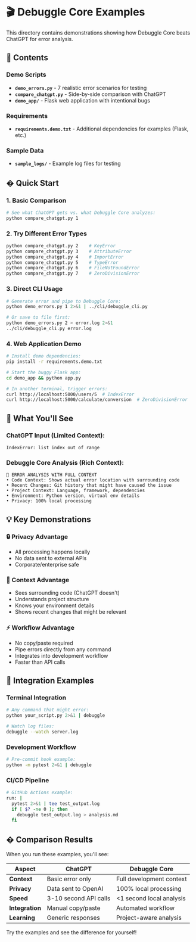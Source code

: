 # 🎬 **Debuggle Core Examples**

This directory contains demonstrations showing how Debuggle Core beats ChatGPT for error analysis.

## 📁 **Contents**

### **Demo Scripts**
- **`demo_errors.py`** - 7 realistic error scenarios for testing
- **`compare_chatgpt.py`** - Side-by-side comparison with ChatGPT
- **`demo_app/`** - Flask web application with intentional bugs

### **Requirements**
- **`requirements.demo.txt`** - Additional dependencies for examples (Flask, etc.)

### **Sample Data**
- **`sample_logs/`** - Example log files for testing

## � **Quick Start**

### **1. Basic Comparison**
```bash
# See what ChatGPT gets vs. what Debuggle Core analyzes:
python compare_chatgpt.py 1
```

### **2. Try Different Error Types**
```bash
python compare_chatgpt.py 2    # KeyError
python compare_chatgpt.py 3    # AttributeError  
python compare_chatgpt.py 4    # ImportError
python compare_chatgpt.py 5    # TypeError
python compare_chatgpt.py 6    # FileNotFoundError
python compare_chatgpt.py 7    # ZeroDivisionError
```

### **3. Direct CLI Usage**
```bash
# Generate error and pipe to Debuggle Core:
python demo_errors.py 1 2>&1 | ../cli/debuggle_cli.py

# Or save to file first:
python demo_errors.py 2 > error.log 2>&1
../cli/debuggle_cli.py error.log
```

### **4. Web Application Demo**
```bash
# Install demo dependencies:
pip install -r requirements.demo.txt

# Start the buggy Flask app:
cd demo_app && python app.py

# In another terminal, trigger errors:
curl http://localhost:5000/users/5  # IndexError
curl http://localhost:5000/calculate/conversion  # ZeroDivisionError
```

## 🎯 **What You'll See**

### **ChatGPT Input (Limited Context):**
```
IndexError: list index out of range
```

### **Debuggle Core Analysis (Rich Context):**
```
🚨 ERROR ANALYSIS WITH FULL CONTEXT
• Code Context: Shows actual error location with surrounding code
• Recent Changes: Git history that might have caused the issue  
• Project Context: Language, framework, dependencies
• Environment: Python version, virtual env details
• Privacy: 100% local processing
```

## 💡 **Key Demonstrations**

### **🔒 Privacy Advantage**
- All processing happens locally
- No data sent to external APIs
- Corporate/enterprise safe

### **🎯 Context Advantage** 
- Sees surrounding code (ChatGPT doesn't)
- Understands project structure
- Knows your environment details
- Shows recent changes that might be relevant

### **⚡ Workflow Advantage**
- No copy/paste required
- Pipe errors directly from any command
- Integrates into development workflow
- Faster than API calls

## 🔧 **Integration Examples**

### **Terminal Integration**
```bash
# Any command that might error:
python your_script.py 2>&1 | debuggle

# Watch log files:
debuggle --watch server.log
```

### **Development Workflow**
```bash
# Pre-commit hook example:
python -m pytest 2>&1 | debuggle
```

### **CI/CD Pipeline**
```bash
# GitHub Actions example:
run: |
  pytest 2>&1 | tee test_output.log
  if [ $? -ne 0 ]; then
    debuggle test_output.log > analysis.md
  fi
```

## � **Comparison Results**

When you run these examples, you'll see:

| **Aspect** | **ChatGPT** | **Debuggle Core** |
|------------|-------------|-------------------|
| **Context** | Basic error only | Full development context |
| **Privacy** | Data sent to OpenAI | 100% local processing |
| **Speed** | 3-10 second API calls | <1 second local analysis |
| **Integration** | Manual copy/paste | Automated workflow |
| **Learning** | Generic responses | Project-aware analysis |

Try the examples and see the difference for yourself!